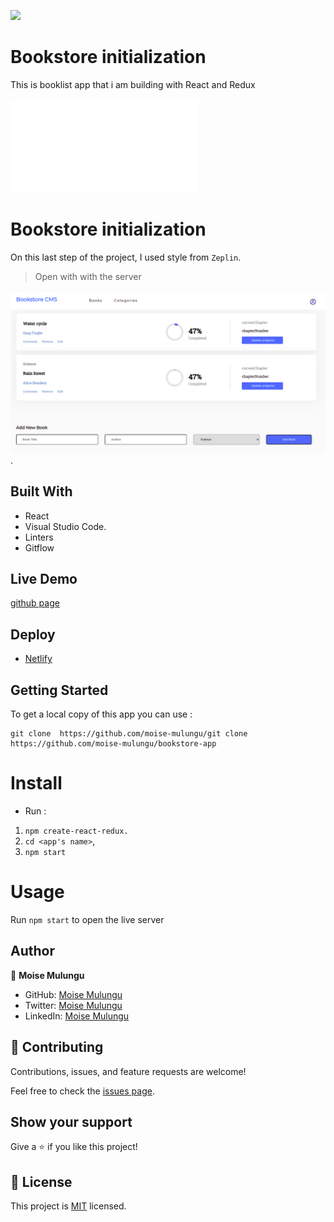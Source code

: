 ![](https://img.shields.io/badge/Microverse-blueviolet)

# Bookstore initialization
This is booklist app that i am building with React and Redux

![](file:///home/moise/Leaderboard-project/dist/index.html)

# Bookstore initialization
On this last step of the project, I used style from `Zeplin`.

> Open with with the server

![screenshot](image/bookstore.png).


## Built With

- React
- Visual Studio Code.
- Linters
- Gitflow

## Live Demo

[github page](https://github.com/moise-mulungu/bookstore-app)

## Deploy 

- [Netlify](https://animated-stroopwafel-ca252e.netlify.app/)

## Getting Started

To get a local copy of this app you can use :
```
git clone  https://github.com/moise-mulungu/git clone  https://github.com/moise-mulungu/bookstore-app
```
# Install

- Run :
1. `npm create-react-redux.`
2. `cd <app's name>`,
3. `npm start`

# Usage

Run `npm start` to open the live server

## Author

👤 **Moise Mulungu**

- GitHub: [Moise Mulungu](https://github.com/moise-mulungu)
- Twitter: [Moise Mulungu](https://twitter.com/moise_mulungu)
- LinkedIn: [Moise Mulungu](https://www.linkedin.com/in/mo%C3%AFse-mulungu-a939831b2/)

## 🤝 Contributing

Contributions, issues, and feature requests are welcome!

Feel free to check the [issues page](https://github.com/moise-mulungu/bookstore-app/issues).


## Show your support

Give a ⭐️ if you like this project!

## 📝 License

This project is [MIT](./MIT.md) licensed.
 